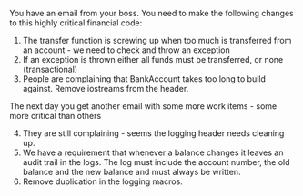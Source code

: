 You have an email from your boss. You need to make the following changes to this highly critical financial code:

1. The transfer function is screwing up when too much is transferred from an account - we need to check and throw an exception
2. If an exception is thrown either all funds must be transferred, or none (transactional)
3. People are complaining that BankAccount takes too long to build against. Remove iostreams from the header.

The next day you get another email with some more work items - some more critical than others

4. They are still complaining - seems the logging header needs cleaning up.
5. We have a requirement that whenever a balance changes it leaves an audit trail in the logs. The log must include the account number, the old balance and the new balance and must always be written.
6. Remove duplication in the logging macros.
